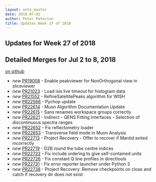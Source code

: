 ```yaml
---
layout: onto_master
date: 2018-07-02
author: Peter Peterson
title: Updates Week 27 of 2018
---
```

Updates for Week 27 of 2018
---------------------------

Detailed Merges for Jul 2 to 8, 2018
------------------------------------
[on github](https://github.com/mantidproject/mantid/pulls?q=is%3Apr+merged%3A2018-07-03..2018-07-08)

* *new* [PR19008](https://github.com/mantidproject/mantid/pull/19008) - Enable peakviewer for NonOrthogonal view in sliceviewer
* *new* [PR21023](https://github.com/mantidproject/mantid/pull/21023) - Load isis live timeout for histogram data
* *new* [PR21552](https://github.com/mantidproject/mantid/pull/21552) - RefineSatellitePeaks algorithm for WISH
* *new* [PR22566](https://github.com/mantidproject/mantid/pull/22566) - Pychop update
* *new* [PR22614](https://github.com/mantidproject/mantid/pull/22614) - Muon Algorithm Documentation Update
* *new* [PR22615](https://github.com/mantidproject/mantid/pull/22615) - Sans renames workspace groups correctly
* *new* [PR22621](https://github.com/mantidproject/mantid/pull/22621) - Indirect - QENS Fitting Interfaces - Selection of discontinuous spectra ranges
* *new* [PR22652](https://github.com/mantidproject/mantid/pull/22652) - Fix reflectometry loader
* *new* [PR22653](https://github.com/mantidproject/mantid/pull/22653) - Transverse field mode in Muon Analysis
* *new* [PR22713](https://github.com/mantidproject/mantid/pull/22713) - Project Recovery - Offer to recover if Mantid exited incorrectly
* *new* [PR22719](https://github.com/mantidproject/mantid/pull/22719) - D2B round the tube centre indices
* *new* [PR22722](https://github.com/mantidproject/mantid/pull/22722) - Fix include ordering to give self-contained units
* *new* [PR22726](https://github.com/mantidproject/mantid/pull/22726) - Fix constant Q line profiles in directtools
* *new* [PR22731](https://github.com/mantidproject/mantid/pull/22731) - Fix error reporter launcher under Python 3
* *new* [PR22738](https://github.com/mantidproject/mantid/pull/22738) - Project Recovery: Remove checkpoints on close and catch if recovery dir does not exist
